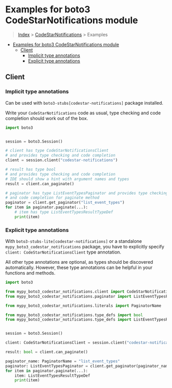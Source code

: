 <a id="examples-for-boto3-codestarnotifications-module"></a>

# Examples for boto3 CodeStarNotifications module

> [Index](../README.md) > [CodeStarNotifications](./README.md) > Examples

- [Examples for boto3 CodeStarNotifications module](#examples-for-boto3-codestarnotifications-module)
  - [Client](#client)
    - [Implicit type annotations](#implicit-type-annotations)
    - [Explicit type annotations](#explicit-type-annotations)

<a id="client"></a>

## Client

<a id="implicit-type-annotations"></a>

### Implicit type annotations

Can be used with `boto3-stubs[codestar-notifications]` package installed.

Write your `CodeStarNotifications` code as usual, type checking and code
completion should work out of the box.

```python
import boto3


session = boto3.Session()

# client has type CodeStarNotificationsClient
# and provides type checking and code completion
client = session.client("codestar-notifications")

# result has type bool
# and provides type checking and code completion
# IDE should show a hint with argument names and types
result = client.can_paginate()

# paginator has type ListEventTypesPaginator and provides type checking
# and code completion for paginate method
paginator = client.get_paginator("list_event_types")
for item in paginator.paginate(...):
    # item has type ListEventTypesResultTypeDef
    print(item)
```

<a id="explicit-type-annotations"></a>

### Explicit type annotations

With `boto3-stubs-lite[codestar-notifications]` or a standalone
`mypy_boto3_codestar_notifications` package, you have to explicitly specify
`client: CodeStarNotificationsClient` type annotation.

All other type annotations are optional, as types should be discovered
automatically. However, these type annotations can be helpful in your functions
and methods.

```python
import boto3

from mypy_boto3_codestar_notifications.client import CodeStarNotificationsClient
from mypy_boto3_codestar_notifications.paginator import ListEventTypesPaginator

from mypy_boto3_codestar_notifications.literals import PaginatorName

from mypy_boto3_codestar_notifications.type_defs import bool
from mypy_boto3_codestar_notifications.type_defs import ListEventTypesResultTypeDef


session = boto3.Session()

client: CodeStarNotificationsClient = session.client("codestar-notifications")

result: bool = client.can_paginate()

paginator_name: PaginatorName = "list_event_types"
paginator: ListEventTypesPaginator = client.get_paginator(paginator_name)
for item in paginator.paginate(...):
    item: ListEventTypesResultTypeDef
    print(item)
```
